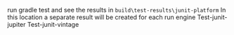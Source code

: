 run gradle test and see the results in `build\test-results\junit-platform`
In this location a separate result will be created for each run engine
Test-junit-jupiter
Test-junit-vintage